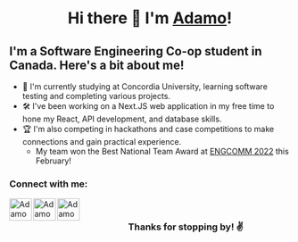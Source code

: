 <h1 align="center">Hi there 👋 I'm <a href="https://adamoorsini.com/">Adamo</a>!</h1>

## I'm a Software Engineering Co-op student in Canada. Here's a bit about me!

- 💼 I'm currently studying at Concordia University, learning software testing and completing various projects. 
- 🛠 I've been working on a Next.JS web application in my free time to hone my React, API development, and database skills.
- 🏆 I'm also competing in hackathons and case competitions to make connections and gain practical experience. 
  - My team won the Best National Team Award at [ENGCOMM 2022](https://www.engcomm.ca/) this February!

### Connect with me:
[<img align="left" alt="Adamo Orsini | LinkedIn" width="40px" src="https://cdn2.iconfinder.com/data/icons/social-media-2285/512/1_Linkedin_unofficial_colored_svg-512.png" />][linkedin]
[<img align="left" alt="Adamo Orsini | Instagram" width="40px" src="https://cdn2.iconfinder.com/data/icons/social-media-2285/512/1_Instagram_colored_svg_1-512.png" />][instagram]
[<img align="left" alt="Adamo Orsini | Email" width="40px" src="https://cdn4.iconfinder.com/data/icons/logos-brands-in-colors/48/google-gmail-512.png" />][email]

<br />

<h3 align="center">Thanks for stopping by! ✌</h3>

[website]: https://adamoorsini.com/
[linkedin]: https://www.linkedin.com/in/adamo-orsini/
[email]: mailto:adamo.orsini01@gmail.com
[instagram]: https://www.instagram.com/adamoorsini/
